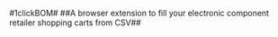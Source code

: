 #1clickBOM#
##A browser extension to fill your electronic component retailer shopping carts from CSV##

